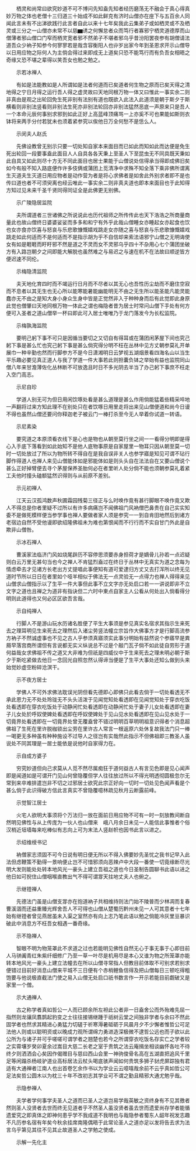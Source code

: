 <!-- { "loadSidebar": true } -->
　　栖灵和尚常曰欲究妙道不可不博问先知盍先知者经历磨荡无不融会于真心得真妙万物之体也老僧十三归道三十始成不如此鲜克有济时山僧亦在座下与五百余人同闻此言未有不出涕欲践行此言者自此以来十七年矣我此云集弟子或如栖灵或不及栖灵或三分之一山僧亦未常不以慈▆诱之何懈怠者众而笃行者寡邪宁栖灵道德厚而山僧薄者邪山僧口门窄而栖灵宽者邪不然弟子不堪者邪乌乎昔汾阳罢夜参有胡僧请法道吾众少衲子知参今何寥寥若是哉含容衡阳人也丱岁出家今年到圣恩求开示山僧导以日用应物之际何人为主倘会得过来即成无上道矣只恐不能笃行而有负吾女相晤之奇缘又恐不堪之辈得以笑吾女也勉之勉之。

　　示若冰禅人

　　有如是法能教如是人所谓如是法者何道而已矣道者何生物之原而已矣天得之清地得之宁日月得之运行吾人得之虚灵故曰天地同根万物一体又曰惟此一事实余二则非真由是观之出轮回免生死非别有法别有道也既欲入此法入此道须是朝于斯夕于斯横看则非别法竖看则非别法生死亦非别法轮回亦非别法猛然恶底一声原来只是吾人一个本命元辰何事别求邪到如此正好上高蓝峰顶痛骂一上亦奚不可也果能如斯则衣钵将来两手分付若犹未也须着紧参究以俟他日万全何愁不是恁么人。

　　示闵夫人赵氏

　　先佛设教曾无别示只要一切处知自家本来面目而已如此而知如此而达便是免生死出轮回一段要事盍此面目人人自具各各天秉上至圣人下至昆虫无不同具既天秉如此自具又如此则尽十方无不同此面目也居士果能于山僧说处信得承当得即成佛旧矣如今有般不知入路底便作许多伎俩或蒲团上觅清净中求殊不知全落下乘非佛所谓离生灭道夫生灭道日用应物者是动作营为者是将心求佛者是如舍此外别求者即不是也传曰道也者不可须臾离也经云唯此一事实余二则非真夫道也即本来面目也于此知得方知过见未来千圣千贤同得同证全是此佛更无别佛。

　　示广陵隐居监院

　　夫所谓道者三世诸佛之所说说此也历代祖师之所传传此也天下浩浩之所商量商量此也故山僧终日婆婆娑娑而多多和和宁有外乎此哉山僧睡女亦睡起女亦起食也饮也女亦食亦饮喜与怒哀与乐悲歌慷慨嬉戏跳走女亦随之喜与怒哀与乐悲歌慷慨嬉戏跳走如此何适而不是何适而不是指示胡为乎不自信却来索法语邪宁山僧之无明诲使女有如是睚睚而盱盱邪不然是道之不灵而女不灵邪乌乎四十不杂用心七个蒲团坐破方有入路岂朝夕之间即能大解脱也虽然难之与易迟之与速在机不在法故曰顺逆皆方便迟速不同伦。

　　示梅隐清监院

　　夫天地化育四时而不竭运行日月而不尽者以其无心也吾性历尘劫而不磨住空寂而不息者以其无生也无心所以能寒能暑能幽能明无不由之无生所以能圣能凡能灵能蠢亦无不由之是知大身小身众生身中皆是正觉然非入于种种身而后有此觉即此身原此觉也僧肇曰天地同根万物一体此之谓也梅隐者昔为居士时常问山僧下手处有何方便可入圣者之道山僧举一杯曰即此可入居士唯唯乃于龙门落发今为长松监院。

　　示梅孰海监院

　　要明己躬下事不可只是因循当要切之又切自有得耳或在蒲团闲茅屋下间也究己躬下事是甚么忙也究己躬下事是甚么倘究得分明不枉在丛林中见方丈朝参莫礼开单展巾一种辛勤也然而行脚参方不是今日潇湘明日云梦视五湖烟景看四海名山以当生平乐趣必要见真正道人与我了学道一件大事若此则担囊负钵之举始有益也监院同山僧八年来甘澹薄佐化丛林断不可放逸且时日不多光阴去半当了办己躬下事庶不枉走入空门高志。

　　示尼自珍

　　学道人别无可为但日用闲饮啄处看是甚么道理是甚么作用倘能猛着些精采啐地一声翻将过来方知此理不在别处只在者饮啄日用里走将出来见山僧便道和尚今日谩不得也虽然山僧还要问你释迦老子被云门一棒打杀至今无人举着你试道一转语。

　　示尼素染

　　要究道之本原须看衣线下是心也是物也从朝至莫行坐之间一一看得分明即是得心入手底下落看到如此始知不是他人底物事原是自家屋里一物耳只因从朝至莫一切时一切处放过了所以为物所转不得自在是我自误非关人也参学寤是知见可谓不玷行脚作得道人也禅人来见山僧能体如是邪能体如是则头头自在法法自在又要山僧说个甚么正好掉臂便去寻个茅屋保养圣胎何必在者里听人处分倘不能也须朝参莫礼着紧工夫他时撞头磕额猛然识得则与从前原不差别。

　　示元初禅人

　　江天云汉孤鸿数声秋圃霜园残菊三径正与么时唤作竟有甚行脚眼不唤作竟又欺人不得总是你者里疑不过所以有许多病痛岂不闻佛祖门风衲僧巴鼻贵在自己实实知委不是做死模样便当参学事也禅人要做者家人须是参究一一到自肯田地然后到诸方老宿边自然不受他谩即欲绍隆佛祖未为难也第恨闻而不行行而不实自甘门外此是自欺非山僧咎。

　　示冰石禅人

　　曹溪家法临济门风如烧尾辟历不容停思须要赤身担荷才是嫡骨儿孙若一点迟疑则白云万里无甚句当也今之禅人不肯猛烈盍过在终日于丛林中无真实为道之念每为情虑牵去才见诸方长老出方丈提唱此事便知有道可爱逮归方丈又去打浑所以终无见道时节所以日日在者里如个哑羊相似于佛法无一点灵验无一点得力也禅人得得来见山僧求山僧指示以了生平一件大事但此事不立文字亦无处启口若一一讲说即非不立文字之道也且禅之为道非有指诀但二六时中柬点自家主人公看从何处出入倘看得分明则此道得也又何必区区欲吾言哉。

　　示自纯禅人

　　行脚人不是游山玩水历诸名胜便了平生大事须是参见真实名宿求其指示生来死去之理耳明见生来死去之理然后入诸尘劳竖法幢立宗旨作大佛事方才是行脚高流参方衲子不然诚虚事也不见之古人乎参须真寤须实此事分明始有益然说个参寤早是粪屑早落宫商所谓但有言说都无实义纵说总不过是个敲门瓦子倘不如此徒自劳形于道何益哉女求佛祖不传之道又大非难为但祇是四威仪中于生来死去之理未明必朝于斯夕于斯吃紧做去他日一念回光自照忽然认得谛当便是了生平大事处还知么做到头来始觉妙虚空粉碎沧溟干。

　　示不夜方居士

　　学佛人不可外求佛法耽误光阴但看先德即心即佛只此看去倘于一切处看透无不承此恩力无不处处玲珑无不头头活泼于见闻觉知处看透即在见闻觉知处于穿衣吃饭处看透即在穿衣吃饭处于动静闲忙处看透即在动静闲忙处于妻子儿女处看透即在妻子儿女处於呼奴使婢处看透即在呼奴使婢处于见山见水处看透即在见山见水处于一切竟界处看透即在一切竟界处曾无覆盍曾不错过明明百草明明祖意识得者个消息超佛祖了生死在里许脱枷锁出尘劳在里许古人常言一根返原六处休复故我法门只一棒一喝更无多种虽有种种施设不过导人之径岂有实哉然此指示不但佛祖即三教圣人虽说处不同其理是一居士能依是说他时自家得力在。

　　示自成方婆子

　　穷究妙道但向己求莫从人觅不然尽属痴狂于道何益古人有言见色即是见心闻声即是闻道如是可谓开门见山何曾隐覆但学人往往放过所以不得光明透彻圆极忽尔无常到来卒难排遣岂非不切之过邪居士欲究此宗正好向一切时一切处见色闻声看是个甚么倘于此识得破方信此言真实不曾隐覆噫林疏见秋月云断露前峰。

　　示觉智江居士

　　火宅人欲明大事须将个万法归一放在面前日用应物不可有一时一刻放教间断自然明见佛性与从上传庞为一伙人也山僧来　峨八月余日未见一人能信此事惟者个俗汉梢近垣墙每来吃棒似有志向上可为末法人竖赵帜也因书此言以进之。

　　示绍维绶书记

　　衲僧家志须固不可今日说有明日便无所以不得入佛要妙先圣忧之我书记早入此法但虑鞭策不勤得一景响便止岂不可惜邪须向恶辣卢中大段一番使一切竟缘断尽光明大发则能处处转本地风光一豪头上建立吾祖之道也今日圣制告圆聊书此语以进之他日如可掜住山僧咽喉直教出气不得可谓牚天拄地丈夫人也俯之。

　　示继镫禅人

　　先德法门虽是山僧支牚亦在抱道衲子共相维持则法门始不陵普而少林凋而复春曹溪涸而还益重臻光辉舍吾人不可得也山僧从楚蜀历黔州未见一人可其意者十七年始有继镫者曾见燕居虽未入渠之室然亦有向上志乃笔此语以勉之倘能冷灰里豆暴识破此中消息方不枉吾女相遇一番奇缘。

　　示不隐禅人

　　智眼不明为物笼罩此不求道之过也若能明见佛性自然无心于事无事于心即目前人马骈阗青红朱紫纤细修广乃至一草一叶尽是机用尽是本心又谁为物之所笼罩亦能转本地风光一豪头上建立法幢去在所以山僧寻常指人但教目前体取不可别求若别求便错过目前好消息山僧来平城不三日便有个赤梢鲤鱼信得及把山僧每日三顿吃得粗饱要与他说极直截法门使之易入山僧无处启口祇书数言作一开示若能目前觑破又是家里一个僧。

　　示大通禅人

　　古之称学者真如哲公一人而已顾余所左袒此公者非一日盍舍公而外殆难先屈一指然则龙骧凤翥鹊起豹变之士往往接锡继踵于祇树云堂之间独非学者与余曰不然此固学者也然求其精进心勇猛力切磋于祈寒溽暑砥砺于风晨月夕不少懈者惟哲公可足法他人则或以聪明资或以晚成力观所谓绵力勇进造深极微不逮哲公远也而子欲以此公所为与诸子并可乎嗟嗟可谓学者之翘楚也若今之所谓穿衣吃饭名存实亡之学者较之实霄壤岁癸卯夏余过嵩目大慈二长老之室于贵筑之法云庵揖坐相谈幽怀各吐不待终夕则洒洒会心矣因作偈赠目与慈曰西山会里一神驹俊骨名高在五湖直把追风千里足等闲蹋杀杨岐驴道业高标居法云杖头喝底骇声闻如何贵筑多狮子豺虎屏踪独有君适有大通禅者江南人也出首卷乞余作书以为学业云云噫嘻哉余前不云乎真如哲公可足法矣哲公圆木以为枕三十年不改初志其学业可不谓之勤且精邪大通尤勉乎哉。

　　示隐参禅人

　　夫学者学何事学夫圣人之道而已圣人之道岂易学哉英敏之资终身有不见其徼者然则圣人没贤者去世而终无见道者乎不然圣人虽没贤者虽去世而遗爱尚存学者能循遗爱究之即真体之即神何患乎学不我成道不我明也与哉隐参者蜀东人龆年祝发志趣不凡历参名宿有年矣今秋余挂席南隆偶晤于此常论圣人之道亦足以发将告去求为法言乌乎第见其往不见其止故道圣人之学勉之使成。

　　示解一先化主

